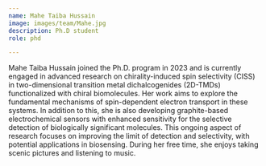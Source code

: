 ```yaml
---
name: Mahe Taiba Hussain
image: images/team/Mahe.jpg
description: Ph.D student
role: phd

---
```

Mahe Taiba Hussain joined the Ph.D. program in 2023 and is currently engaged in advanced research on chirality-induced spin selectivity (CISS) in two-dimensional transition metal dichalcogenides (2D-TMDs) functionalized with chiral biomolecules. Her work aims to explore the
fundamental mechanisms of spin-dependent electron transport in these systems. In addition to this, she is also developing graphite-based
electrochemical sensors with enhanced sensitivity for the selective detection of biologically significant molecules. This ongoing aspect of research focuses on improving the limit of detection and selectivity, with potential applications in biosensing. During her free time, she enjoys taking scenic pictures and listening to music.
